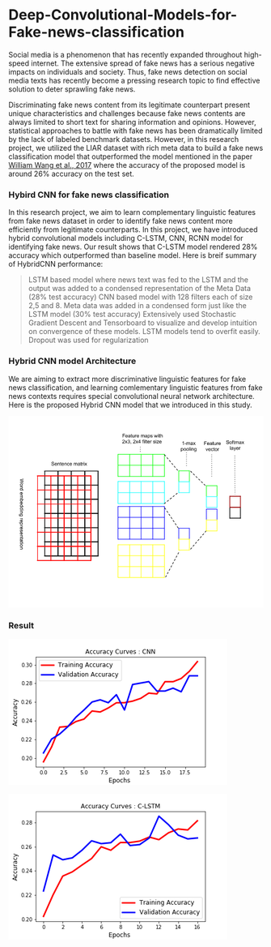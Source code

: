 
# Deep-Convolutional-Models-for-Fake-news-classification

Social media is a phenomenon that has recently expanded throughout high-speed internet. The extensive spread of fake news has a serious negative impacts on individuals and society. Thus, fake news detection on social media texts has recently become a pressing research topic to find effective solution to deter sprawling fake news. 

Discriminating fake news content from its legitimate counterpart present unique characteristics and challenges because fake news contents are always limited to short text for sharing information and opinions. However, statistical approaches to battle with fake news has been dramatically limited by the lack of labeled benchmark datasets. However, in this research project, we utilized the LIAR dataset with rich meta data to build a fake news classification model that outperformed the model mentioned in the paper [William Wang et al., 2017](https://arxiv.org/abs/1705.00648) where the accuracy of the proposed model is around 26% accuracy on the test set.


### Hybird CNN for fake news classification

In this research project, we aim to learn complementary linguistic features from fake news dataset in order to identify fake news content more efficiently from legitimate counterparts. In this project, we have introduced hybrid convolutional models including C-LSTM, CNN, RCNN model for identifying fake news. Our result shows that C-LSTM model rendered 28% accuracy which outperformed than baseline model. Here is breif summary of HybridCNN performance:

  > LSTM based model where news text was fed to the LSTM and the output was added to a condensed representation of the Meta Data (28% test  accuracy)
  > CNN based model with 128 filters each of size 2,5 and 8. Meta data was added in a condensed form just like the LSTM model (30% test accuracy)
  Extensively used Stochastic Gradient Descent and Tensorboard to visualize and develop intuition on convergence of these models. LSTM models tend to overfit easily. Dropout was used for regularization
  
### Hybrid CNN model Architecture

We are aiming to extract more discriminative linguistic features for fake news classification, and learning comlementary linguistic features from fake news contexts requires special convolutional neural network architecture. Here is the proposed Hybrid CNN model that we introduced in this study.

![screenshot2](output/CNN_diag.png)
  
  ### Result

![screenshot1](output/accuracy_cnn_improved_v1.4.3.best.png)

![screenshot2](output/accuracy_clstm_improved_v1.4.png)
